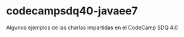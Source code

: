 codecampsdq40-javaee7
=====================

Algunos ejemplos de las charlas impartidas en el CodeCamp SDQ 4.0
